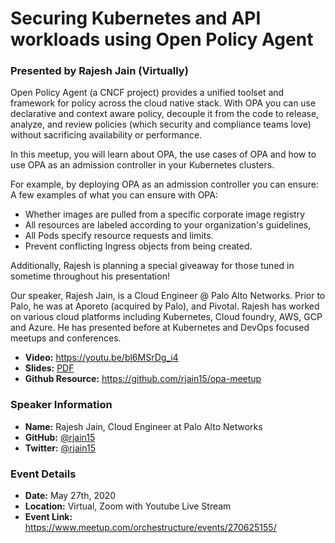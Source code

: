 # Securing Kubernetes and API workloads using Open Policy Agent
### Presented by Rajesh Jain (Virtually)

Open Policy Agent (a CNCF project) provides a unified toolset and framework for policy across the cloud native stack. With OPA you can use declarative and context aware policy, decouple it from the code to release, analyze, and review policies (which security and compliance teams love) without sacrificing availability or performance.

In this meetup, you will learn about OPA, the use cases of OPA and how to use OPA as an admission controller in your Kubernetes clusters.

For example, by deploying OPA as an admission controller you can ensure:
A few examples of what you can ensure with OPA:
* Whether images are pulled from a specific corporate image registry
* All resources are labeled according to your organization's guidelines,
* All Pods specify resource requests and limits.
* Prevent conflicting Ingress objects from being created.

Additionally, Rajesh is planning a special giveaway for those tuned in sometime throughout his presentation!

Our speaker, Rajesh Jain, is a Cloud Engineer @ Palo Alto Networks. Prior to Palo, he was at Aporeto (acquired by Palo), and Pivotal. Rajesh has worked on various cloud platforms including Kubernetes, Cloud foundry, AWS, GCP and Azure. He has presented before at Kubernetes and DevOps focused meetups and conferences.

* **Video:** https://youtu.be/bl6MSrDg_i4
* **Slides:** [PDF](https://github.com/orchestructure/presentations/blob/master/2020/05-May/Open%20Policy%20Agent%20-%20Meetup.pdf)
* **Github Resource:** https://github.com/rjain15/opa-meetup

### Speaker Information

* **Name:** Rajesh Jain, Cloud Engineer at Palo Alto Networks
* **GitHub:** [@rjain15](https://github.com/rjain15/)
* **Twitter:**  [@rjain15](https://twitter.com/rjain15)

### Event Details

* **Date:** May 27th, 2020
* **Location:** Virtual, Zoom with Youtube Live Stream
* **Event Link:** https://www.meetup.com/orchestructure/events/270625155/
